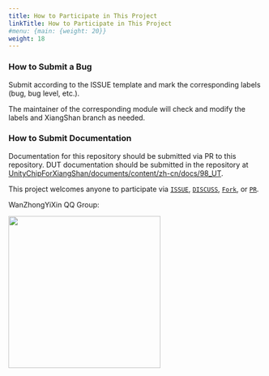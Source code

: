```yaml
---
title: How to Participate in This Project
linkTitle: How to Participate in This Project
#menu: {main: {weight: 20}}
weight: 18
---
```


### How to Submit a Bug

Submit according to the ISSUE template and mark the corresponding labels (bug, bug level, etc.).

The maintainer of the corresponding module will check and modify the labels and XiangShan branch as needed.

### How to Submit Documentation

Documentation for this repository should be submitted via PR to this repository. DUT documentation should be submitted in the repository at [UnityChipForXiangShan/documents/content/zh-cn/docs/98_UT](https://github.com/XS-MLVP/UnityChipForXiangShan/tree/main/documents/content/zh-cn/docs/98_UT).

This project welcomes anyone to participate via [`ISSUE`](https://github.com/XS-MLVP/UnityChipForXiangShan/issues), [`DISCUSS`](https://github.com/XS-MLVP/env-xs-ov-00-bpu/discussions), [`Fork`](https://github.com/XS-MLVP/UnityChipForXiangShan/fork), or [`PR`](https://github.com/XS-MLVP/env-xs-ov-00-bpu/pulls).

WanZhongYiXin QQ Group:

<image src="600480230.jpg" alter="600480230" width=300px />
